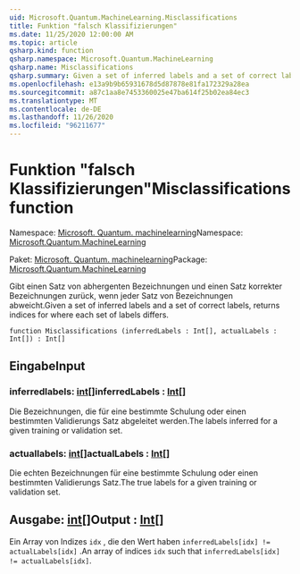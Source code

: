 ```yaml
---
uid: Microsoft.Quantum.MachineLearning.Misclassifications
title: Funktion "falsch Klassifizierungen"
ms.date: 11/25/2020 12:00:00 AM
ms.topic: article
qsharp.kind: function
qsharp.namespace: Microsoft.Quantum.MachineLearning
qsharp.name: Misclassifications
qsharp.summary: Given a set of inferred labels and a set of correct labels, returns indices for where each set of labels differs.
ms.openlocfilehash: e13a9b9b65931678d5d87878e81fa172329a28ea
ms.sourcegitcommit: a87c1aa8e7453360025e47ba614f25b02ea84ec3
ms.translationtype: MT
ms.contentlocale: de-DE
ms.lasthandoff: 11/26/2020
ms.locfileid: "96211677"
---
```

# <a name="misclassifications-function"></a><span data-ttu-id="3c04f-102">Funktion "falsch Klassifizierungen"</span><span class="sxs-lookup"><span data-stu-id="3c04f-102">Misclassifications function</span></span>

<span data-ttu-id="3c04f-103">Namespace: [Microsoft. Quantum. machinelearning](xref:Microsoft.Quantum.MachineLearning)</span><span class="sxs-lookup"><span data-stu-id="3c04f-103">Namespace: [Microsoft.Quantum.MachineLearning](xref:Microsoft.Quantum.MachineLearning)</span></span>

<span data-ttu-id="3c04f-104">Paket: [Microsoft. Quantum. machinelearning](https://nuget.org/packages/Microsoft.Quantum.MachineLearning)</span><span class="sxs-lookup"><span data-stu-id="3c04f-104">Package: [Microsoft.Quantum.MachineLearning](https://nuget.org/packages/Microsoft.Quantum.MachineLearning)</span></span>


<span data-ttu-id="3c04f-105">Gibt einen Satz von abhergenten Bezeichnungen und einen Satz korrekter Bezeichnungen zurück, wenn jeder Satz von Bezeichnungen abweicht.</span><span class="sxs-lookup"><span data-stu-id="3c04f-105">Given a set of inferred labels and a set of correct labels, returns indices for where each set of labels differs.</span></span>

```qsharp
function Misclassifications (inferredLabels : Int[], actualLabels : Int[]) : Int[]
```


## <a name="input"></a><span data-ttu-id="3c04f-106">Eingabe</span><span class="sxs-lookup"><span data-stu-id="3c04f-106">Input</span></span>

### <a name="inferredlabels--int"></a><span data-ttu-id="3c04f-107">inferredlabels: [int](xref:microsoft.quantum.lang-ref.int)[]</span><span class="sxs-lookup"><span data-stu-id="3c04f-107">inferredLabels : [Int](xref:microsoft.quantum.lang-ref.int)[]</span></span>

<span data-ttu-id="3c04f-108">Die Bezeichnungen, die für eine bestimmte Schulung oder einen bestimmten Validierungs Satz abgeleitet werden.</span><span class="sxs-lookup"><span data-stu-id="3c04f-108">The labels inferred for a given training or validation set.</span></span>


### <a name="actuallabels--int"></a><span data-ttu-id="3c04f-109">actuallabels: [int](xref:microsoft.quantum.lang-ref.int)[]</span><span class="sxs-lookup"><span data-stu-id="3c04f-109">actualLabels : [Int](xref:microsoft.quantum.lang-ref.int)[]</span></span>

<span data-ttu-id="3c04f-110">Die echten Bezeichnungen für eine bestimmte Schulung oder einen bestimmten Validierungs Satz.</span><span class="sxs-lookup"><span data-stu-id="3c04f-110">The true labels for a given training or validation set.</span></span>



## <a name="output--int"></a><span data-ttu-id="3c04f-111">Ausgabe: [int](xref:microsoft.quantum.lang-ref.int)[]</span><span class="sxs-lookup"><span data-stu-id="3c04f-111">Output : [Int](xref:microsoft.quantum.lang-ref.int)[]</span></span>

<span data-ttu-id="3c04f-112">Ein Array von Indizes `idx` , die den Wert haben `inferredLabels[idx] != actualLabels[idx]` .</span><span class="sxs-lookup"><span data-stu-id="3c04f-112">An array of indices `idx` such that `inferredLabels[idx] != actualLabels[idx]`.</span></span>